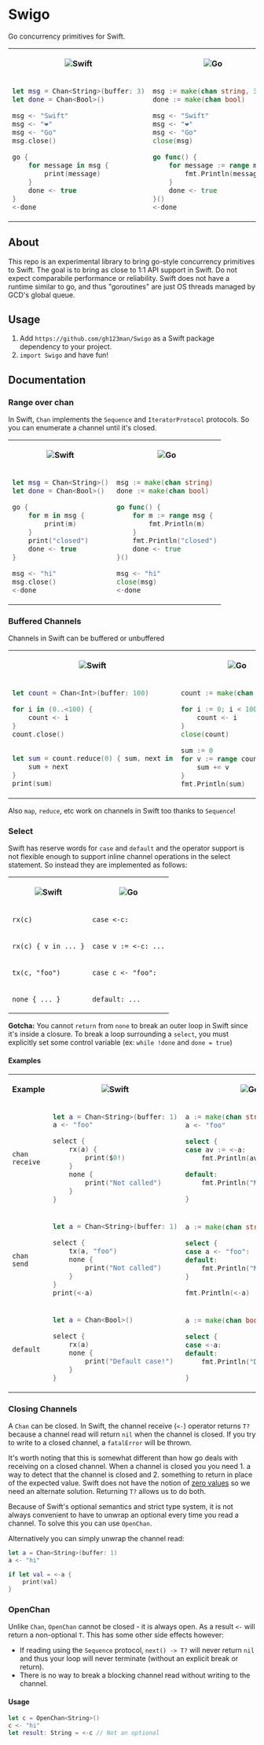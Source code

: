 # Swigo

Go concurrency primitives for Swift. 

<table>
<tr><th> 

![Swift](https://skillicons.dev/icons?i=swift)</th>
<th>
 
 ![Go](https://skillicons.dev/icons?i=go)</th>
</tr>
<tr><td> 

```swift
let msg = Chan<String>(buffer: 3)
let done = Chan<Bool>()

msg <- "Swift"
msg <- "❤️"
msg <- "Go"
msg.close()

go {
    for message in msg {
        print(message)
    }
    done <- true
}
<-done
```
</td><td>


```go
msg := make(chan string, 3)
done := make(chan bool)

msg <- "Swift"
msg <- "❤️"
msg <- "Go"
close(msg)

go func() {
    for message := range msg {
        fmt.Println(message)
    }
    done <- true
}()
<-done
```
</td></tr>
</table>

## About

This repo is an experimental library to bring go-style concurrency primitives to Swift. The goal is to bring as close to 1:1 API support in Swift. Do not expect comparabile performance or reliability. Swift does not have a runtime similar to go, and thus "goroutines" are just OS threads managed by GCD's global queue. 

## Usage

1. Add `https://github.com/gh123man/Swigo` as a Swift package dependency to your project. 
2. `import Swigo` and have fun!

## Documentation 

### Range over chan

In Swift, `Chan` implements the `Sequence` and `IteratorProtocol` protocols. So you can enumerate a channel until it's closed. 


<table>
<tr><th> 

![Swift](https://skillicons.dev/icons?i=swift)</th>
<th>
 
 ![Go](https://skillicons.dev/icons?i=go)</th>
</tr>
<tr style="vertical-align: top;"><td> 

```swift
let msg = Chan<String>()
let done = Chan<Bool>()

go {
    for m in msg {
        print(m)
    }
    print("closed")
    done <- true
}

msg <- "hi"
msg.close()
<-done
```
</td><td>


```go
msg := make(chan string)
done := make(chan bool)

go func() {
    for m := range msg {
        fmt.Println(m)
    }
    fmt.Println("closed")
    done <- true
}()

msg <- "hi"
close(msg)
<-done
```
</td></tr>
</table>

### Buffered Channels

Channels in Swift can be buffered or unbuffered


<table>
<tr><th> 

![Swift](https://skillicons.dev/icons?i=swift)</th>
<th>
 
 ![Go](https://skillicons.dev/icons?i=go)</th>
</tr>
<tr style="vertical-align: top;"><td> 

```swift
let count = Chan<Int>(buffer: 100)

for i in (0..<100) {
    count <- i
}
count.close()


let sum = count.reduce(0) { sum, next in
    sum + next
}
print(sum)
```
</td><td>


```go
count := make(chan int, 100)

for i := 0; i < 100; i++ {
    count <- i
}
close(count)

sum := 0
for v := range count {
    sum += v
}
fmt.Println(sum)
```
</td></tr>
</table>

Also `map`, `reduce`, etc work on channels in Swift too thanks to `Sequence`!


### Select 

Swift has reserve words for `case` and `default` and the operator support is not flexible enough to support inline channel operations in the select statement. So instead they are implemented as follows: 

<table>
<tr><th> 

![Swift](https://skillicons.dev/icons?i=swift)</th>
<th>
 
 ![Go](https://skillicons.dev/icons?i=go)</th>
</tr>

<tr style="vertical-align: top;">
<td> 

`rx(c)`
</td><td>

`case <-c:`
</td>
</tr>

<tr>
<td> 

`rx(c) { v in ... }`
</td><td>

`case v := <-c: ...`
</td>
</tr>

<tr>
<td> 

`tx(c, "foo")`
</td><td>

`case c <- "foo":`
</td>
</tr>

<tr>
<td> 

`none { ... }`
</td><td>

`default: ...`
</td>
</tr>

</table>

**Gotcha:** You cannot `return` from `none` to break an outer loop in Swift since it's inside a closure. To break a loop surrounding a `select`, you must explicitly set some control variable (ex: `while !done` and `done = true`)

#### Examples

<table>
<tr>
<th> 
Example
<th> 

![Swift](https://skillicons.dev/icons?i=swift)
</th>
<th>
 
 ![Go](https://skillicons.dev/icons?i=go)
</th>
</tr>


<tr>
<td> 


`chan receive`
</td>
<td> 

```swift
let a = Chan<String>(buffer: 1)
a <- "foo"

select {
    rx(a) {
        print($0!) 
    }
    none {
        print("Not called")
    }
}
```
</td><td>


```go
a := make(chan string, 1)
a <- "foo"

select {
case av := <-a:
    fmt.Println(av)

default:
    fmt.Println("Not called")

}
```
</td></tr>

<tr>
<td> 

`chan send`
</td>
<td> 

```swift
let a = Chan<String>(buffer: 1)

select {
    tx(a, "foo")
    none {
        print("Not called")
    }
}
print(<-a)

```
</td><td>


```go
a := make(chan string, 1)

select {
case a <- "foo":
default:
    fmt.Println("Not called")
}

fmt.Println(<-a)

```
</td></tr>

<tr>
<td> 

`default`
</td>
<td> 

```swift
let a = Chan<Bool>()

select {
    rx(a)
    none {
        print("Default case!")
    }
}
```
</td><td>


```go
a := make(chan bool)

select {
case <-a:
default:
    fmt.Println("Default case!")

}
```
</td></tr>
</table> 

### Closing Channels

A `Chan` can be closed. In Swift, the channel receive (`<-`) operator returns `T?` because a channel read will return `nil` when the channel is closed. If you try to write to a closed channel, a `fatalError` will be thrown. 

It's worth noting that this is somewhat different than how go deals with receiving on a closed channel. When a channel is closed you you need 1. a way to detect that the channel is closed and 2. something to return in place of the expected value. Swift does not have the notion of [zero values](https://go.dev/tour/basics/12) so we need an alternate solution. Returning `T?` allows us to do both. 

Because of Swift's optional semantics and strict type system, it is not always convenient to have to unwrap an optional every time you read a channel. To solve this you can use `OpenChan`. 

Alternatively you can simply unwrap the channel read:

```swift
let a = Chan<String>(buffer: 1)
a <- "hi"

if let val = <-a {
    print(val)
}
```

### OpenChan

Unlike `Chan`, `OpenChan` cannot be closed - it is always open. As a result `<-` will return a non-optional `T`. This has some other side effects however: 

- If reading using the `Sequence` protocol, `next() -> T?` will never return `nil` and thus your loop will never terminate (without an explicit break or return).
- There is no way to break a blocking channel read without writing to the channel. 

#### Usage

```swift 
let c = OpenChan<String>()
c <- "hi"
let result: String = <-c // Not an optional
```